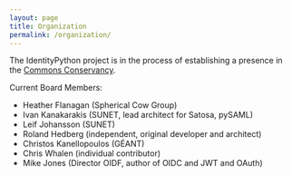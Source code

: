 ```yaml
---
layout: page
title: Organization
permalink: /organization/
---
```


The IdentityPython project is in the process of establishing a presence in the
[Commons Conservancy](http://commonsconservancy.org). 

Current Board Members:

* Heather Flanagan (Spherical Cow Group)
* Ivan Kanakarakis (SUNET, lead architect for Satosa, pySAML)
* Leif Johansson (SUNET)
* Roland Hedberg (independent, original developer and architect)
* Christos Kanellopoulos (GÉANT)
* Chris Whalen (individual contributor)
* Mike Jones (Director OIDF, author of OIDC and JWT and OAuth)
